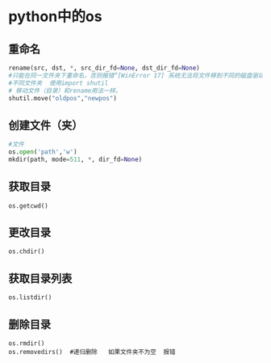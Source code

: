 # python中的os

## 重命名

```python
rename(src, dst, *, src_dir_fd=None, dst_dir_fd=None)
#只能在同一文件夹下重命名，否则报错“[WinError 17] 系统无法将文件移到不同的磁盘驱动器”
#不同文件夹  使用import shutil
# 移动文件（目录）和rename用法一样。
shutil.move("oldpos","newpos") 
```

## 创建文件（夹）

```python
#文件
os.open('path','w')
mkdir(path, mode=511, *, dir_fd=None)


```

## 获取目录

```
os.getcwd()

```

## 更改目录

```
os.chdir()
```

## 获取目录列表

```
os.listdir()

```

## 删除目录

```
os.rmdir()
os.removedirs()  #递归删除   如果文件夹不为空  报错
```

